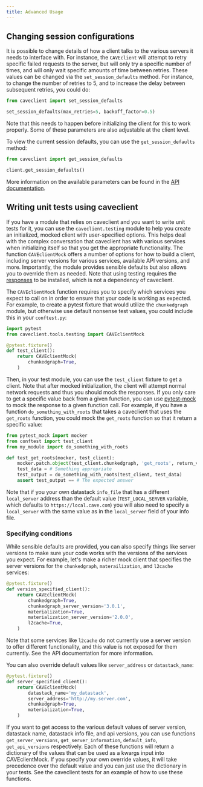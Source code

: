 ```yaml
---
title: Advanced Usage
---
```


## Changing session configurations

It is possible to change details of how a client talks to the various servers it needs
to interface with. For instance, the `CAVEclient` will attempt to retry
specific failed requests to the server, but will only try a specific number of times,
and will only wait specific amounts of time between retries. These values can be changed
via the `set_session_defaults` method. For instance, to change the number of retries to
5, and to increase the delay between subsequent retries, you could do:

```python
from caveclient import set_session_defaults

set_session_defaults(max_retries=5, backoff_factor=0.5)
```

Note that this needs to happen before initializing the client for this to work
properly. Some of these parameters are also adjustable at the client level.

To view the current session defaults, you can use the `get_session_defaults` method:

```python
from caveclient import get_session_defaults

client.get_session_defaults()
```

More information on the available parameters can be found in the
[API documentation](../api/config.md).

## Writing unit tests using caveclient

If you have a module that relies on caveclient and you want to write unit tests for it,
you can use the `caveclient.testing` module to help you create an initialized, mocked
client with user-specified options.
This helps deal with the complex conversation that caveclient has with various services
when initializing itself so that you get the appropriate functionality.
The function `CAVEclientMock` offers a number of options for how to build a client,
including server versions for various services, available API versions, and more.
Importantly, the module provides sensible defaults but also allows you to override
them as needed.
Note that using testing requires the [responses](https://github.com/getsentry/responses)
to be installed, which is not a dependency of caveclient.

The `CAVEclientMock` function requires you to specify which services you expect to call on
in order to ensure that your code is working as expected.
For example, to create a pytest fixture that would utilize the `chunkedgraph` module,
but otherwise use default nonsense test values, you could include this in your `conftest.py`:

```python
import pytest
from caveclient.tools.testing import CAVEclientMock

@pytest.fixture()
def test_client():
    return CAVEclientMock(
        chunkedgraph=True,
    )
```

Then, in your test module, you can use the `test_client` fixture to get a client.
Note that after mocked initialization, the client will attempt normal network requests and
thus you should mock the responses.
If you only care to get a specific value back from a given function, you can use [pytest-mock](https://github.com/pytest-dev/pytest-mock/)
to mock the response to a given function call.
For example, if you have a function `do_something_with_roots` that takes a caveclient that uses the `get_roots` function,
you could mock the `get_roots` function so that it return a specific value:

```python
from pytest_mock import mocker
from conftest import test_client
from my_module import do_something_with_roots

def test_get_roots(mocker, test_client):
    mocker.patch.object(test_client.chunkedgraph, 'get_roots', return_value=[1, 2, 3])
    test_data = # Something appropriate
    test_output = do_something_with_roots(test_client, test_data)
    assert test_output == # The expected answer
```

Note that if you your own datastack `info_file` that has a different `local_server` address than the default value (`TEST_LOCAL_SERVER` variable, which defaults to `https://local.cave.com`) you will also need to specify a `local_server` with the same value as in the `local_server` field of your info file.

### Specifying conditions

While sensible defaults are provided, you can also specify things like server versions to make sure your code
works with the versions of the services you expect.
For example, let's make a richer mock client that specifies the server versions for the `chunkedgraph`, `materailization`,
and `l2cache` services:

```python
@pytest.fixture()
def version_specified_client():
    return CAVEclientMock(
        chunkedgraph=True,
        chunkedgraph_server_version='3.0.1',
        materialization=True,
        materialization_server_version='2.0.0',
        l2cache=True,
    )
```

Note that some services like `l2cache` do not currently use a server version to offer different functionality, and this value
is not exposed for them currently. See the API documentation for more information.

You can also override default values like `server_address` or `datastack_name`:
```python
@pytest.fixture()
def server_specified_client():
    return CAVEclientMock(
        datastack_name='my_datastack',
        server_address='http://my.server.com',
        chunkedgraph=True,
        materialization=True,
    )
```

If you want to get access to the various default values of server version, datastack name, datastack info file, and api versions,
you can use functions `get_server_versions`, `get_server_information`, `default_info`, `get_api_versions` respectively.
Each of these functions will return a dictionary of the values that can be used as a kwargs input into CAVEclientMock.
If you specify your own override values, it will take precedence over the default value and you can just use the dictionary in your tests.
See the caveclient tests for an example of how to use these functions.
